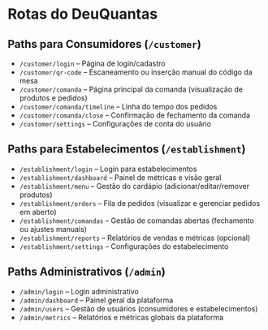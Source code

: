 # Rotas do DeuQuantas

## Paths para Consumidores (`/customer`)

- `/customer/login` – Página de login/cadastro
- `/customer/qr-code` – Escaneamento ou inserção manual do código da mesa
- `/customer/comanda` – Página principal da comanda (visualização de produtos e pedidos)
- `/customer/comanda/timeline` – Linha do tempo dos pedidos
- `/customer/comanda/close` – Confirmação de fechamento da comanda
- `/customer/settings` – Configurações de conta do usuário

## Paths para Estabelecimentos (`/establishment`)

- `/establishment/login` – Login para estabelecimentos
- `/establishment/dashboard` – Painel de métricas e visão geral
- `/establishment/menu` – Gestão do cardápio (adicionar/editar/remover produtos)
- `/establishment/orders` – Fila de pedidos (visualizar e gerenciar pedidos em aberto)
- `/establishment/comandas` – Gestão de comandas abertas (fechamento ou ajustes manuais)
- `/establishment/reports` – Relatórios de vendas e métricas (opcional)
- `/establishment/settings` – Configurações do estabelecimento

## Paths Administrativos (`/admin`)

- `/admin/login` – Login administrativo
- `/admin/dashboard` – Painel geral da plataforma
- `/admin/users` – Gestão de usuários (consumidores e estabelecimentos)
- `/admin/metrics` – Relatórios e métricas globais da plataforma
